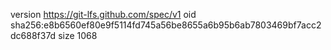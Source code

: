 version https://git-lfs.github.com/spec/v1
oid sha256:e8b6560ef80e9f5114fd745a56be8655a6b95b6ab7803469bf7acc2dc688f37d
size 1068
